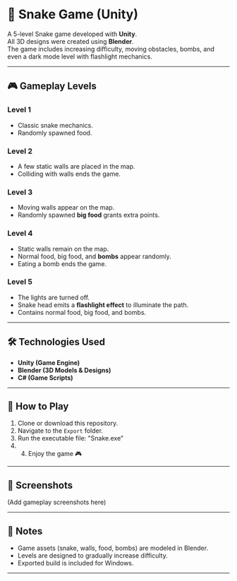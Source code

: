 # 🐍 Snake Game (Unity)

A 5-level Snake game developed with **Unity**.  
All 3D designs were created using **Blender**.  
The game includes increasing difficulty, moving obstacles, bombs, and even a dark mode level with flashlight mechanics.  

---

## 🎮 Gameplay Levels

### Level 1
- Classic snake mechanics.  
- Randomly spawned food.  

### Level 2
- A few static walls are placed in the map.  
- Colliding with walls ends the game.  

### Level 3
- Moving walls appear on the map.  
- Randomly spawned **big food** grants extra points.  

### Level 4
- Static walls remain on the map.  
- Normal food, big food, and **bombs** appear randomly.  
- Eating a bomb ends the game.  

### Level 5
- The lights are turned off.  
- Snake head emits a **flashlight effect** to illuminate the path.  
- Contains normal food, big food, and bombs.  

---

## 🛠️ Technologies Used
- **Unity (Game Engine)**  
- **Blender (3D Models & Designs)**  
- **C# (Game Scripts)**  

---

## 📂 How to Play
1. Clone or download this repository.  
2. Navigate to the `Export` folder.  
3. Run the executable file: "Snake.exe"
4. 4. Enjoy the game 🎮  

---

## 📸 Screenshots
(Add gameplay screenshots here)

---

## 📌 Notes
- Game assets (snake, walls, food, bombs) are modeled in Blender.  
- Levels are designed to gradually increase difficulty.  
- Exported build is included for Windows.  

---

